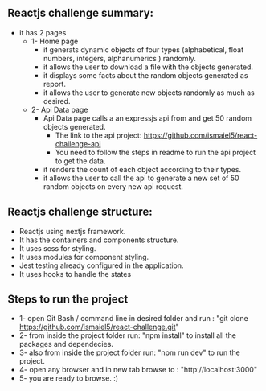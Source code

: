 ## Reactjs challenge summary:
- it has 2 pages
    - 1- Home page
        - it generats dynamic objects of four types (alphabetical, float numbers, integers, alphanumerics ) randomly.
        - it allows the user to download a file with the objects generated.
        - it displays some facts about the random objects generated as report.
        - it allows the user to generate new objects randomly as much as desired.
    - 2- Api Data page
        - Api Data page calls a an expressjs api from and get 50 random objects generated.
            - The link to the api project:  https://github.com/ismaiel5/react-challenge-api
            - You need to follow the steps in readme to run the api project to get the data.
        - it renders the count of each object according to their types.
        - it allows the user to call the api to generate a new set of 50 random objects on every new api request.



## Reactjs challenge structure:
- Reactjs using nextjs framework.
- It has the containers and components structure.
- It uses scss for styling.
- It uses modules for component styling.
- Jest testing already configured in the application.
- It uses hooks to handle the states


## Steps to run the project

- 1- open Git Bash / command line in desired folder and run : "git clone https://github.com/ismaiel5/react-challenge.git"
- 2- from inside the project folder run: "npm install" to install all the packages and dependecies.
- 3- also from inside the project folder run: "npm run dev" to run the project.
- 4- open any browser and in new tab browse to : "http://localhost:3000" 
- 5- you are ready to browse. :)

